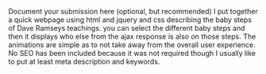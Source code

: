 Document your submission here (optional, but recommended)
I put together a quick webpage using html and jquery and css describing the baby steps of Dave Ramseys teachings.
you can select the different baby steps and then it displays who else from the ajax response is also on those steps.
The animations are simple as to not take away from the overall user experience.
No SEO has been included because it was not required though I usually like to put at least meta description and keywords.

